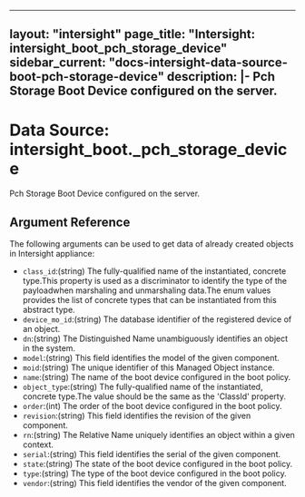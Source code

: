 
---
layout: "intersight"
page_title: "Intersight: intersight_boot_pch_storage_device"
sidebar_current: "docs-intersight-data-source-boot-pch-storage-device"
description: |-
Pch Storage Boot Device configured on the server.
---

# Data Source: intersight_boot._pch_storage_device
Pch Storage Boot Device configured on the server.
## Argument Reference
The following arguments can be used to get data of already created objects in Intersight appliance:
* `class_id`:(string) The fully-qualified name of the instantiated, concrete type.This property is used as a discriminator to identify the type of the payloadwhen marshaling and unmarshaling data.The enum values provides the list of concrete types that can be instantiated from this abstract type. 
* `device_mo_id`:(string) The database identifier of the registered device of an object. 
* `dn`:(string) The Distinguished Name unambiguously identifies an object in the system. 
* `model`:(string) This field identifies the model of the given component. 
* `moid`:(string) The unique identifier of this Managed Object instance. 
* `name`:(string) The name of the boot device configured in the boot policy. 
* `object_type`:(string) The fully-qualified name of the instantiated, concrete type.The value should be the same as the 'ClassId' property. 
* `order`:(int) The order of the boot device configured in the boot policy. 
* `revision`:(string) This field identifies the revision of the given component. 
* `rn`:(string) The Relative Name uniquely identifies an object within a given context. 
* `serial`:(string) This field identifies the serial of the given component. 
* `state`:(string) The state of the boot device configured in the boot policy. 
* `type`:(string) The type of the boot device configured in the boot policy. 
* `vendor`:(string) This field identifies the vendor of the given component. 
